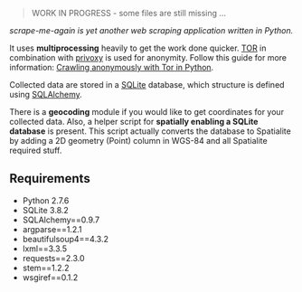 > WORK IN PROGRESS - some files are still missing ...

*scrape-me-again is yet another web scraping application written in Python.*

It uses **multiprocessing** heavily to get the work done quicker. [TOR](https://www.torproject.org/) in combination with [privoxy](http://www.privoxy.org/) is used for anonymity. Follow this guide for more information: [Crawling anonymously with Tor in Python](http://sacharya.com/crawling-anonymously-with-tor-in-python/).

Collected data are stored in a [SQLite](http://www.sqlite.org/) database, which structure is defined using [SQLAlchemy](http://www.sqlalchemy.org/).

There is a **geocoding** module if you would like to get coordinates for your collected data.
Also, a helper script for **spatially enabling a SQLite database** is present. This script actually converts the database
to Spatialite by adding a 2D geometry (Point) column in WGS-84 and all Spatialite required stuff.

## Requirements
* Python 2.7.6
* SQLite 3.8.2
* SQLAlchemy==0.9.7
* argparse==1.2.1
* beautifulsoup4==4.3.2
* lxml==3.3.5
* requests==2.3.0
* stem==1.2.2
* wsgiref==0.1.2

